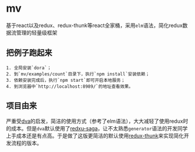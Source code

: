 # mv
基于react以及redux、redux-thunk等react全家桶，采用`elm`语法，简化redux数据流管理的轻量级框架

## 把例子跑起来
    1. 全局安装`dora`；
    2. 到`mv/examples/count`目录下，执行`npm install`安装依赖；
    3. 依赖安装完成后，执行`npm start`即可开启本地服务；
    4. 到浏览器中`http://localhost:8989/`的地址查看效果。


## 项目由来
严重受[dva](https://github.com/dvajs/dva/tree/master)的启发，简洁的使用方式（参考了elm语法），大大减轻了使用redux时的成本。但是`dva`默认使用了[redxu-saga](https://github.com/yelouafi/redux-saga/tree/master)，让不太熟悉`generator`语法的开发同学上手成本还是有点高。于是做了这版更简洁的默认使用[redux-thunk](https://www.npmjs.com/package/redux-thunk)来实现简化开发流程的版本。
